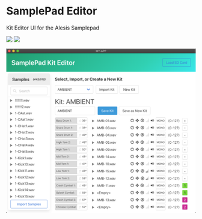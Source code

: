 # SamplePad Editor
Kit Editor UI for the Alesis Samplepad

![](https://img.shields.io/github/v/release/lesserchance/samplepad-editor?include_prereleases)
![](https://img.shields.io/github/downloads/lesserchance/samplepad-editor/total)

![](https://raw.githubusercontent.com/LesserChance/samplepad-editor/master/docs/SamplePad%20Kit%20Editor%20v1.png)
